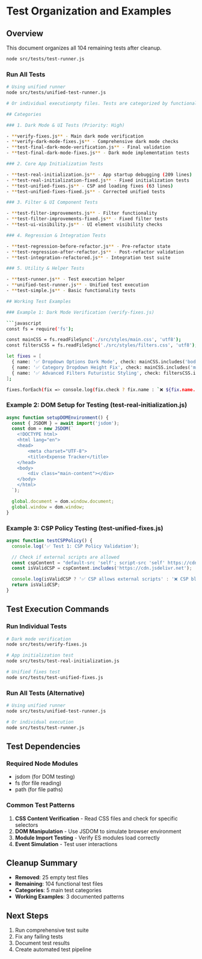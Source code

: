 # Test Organization and Examples

## Overview

This document organizes all 104 remaining tests after cleanup.

```bash
node src/tests/test-runner.js
```

### Run All Tests

```bash
# Using unified runner
node src/tests/unified-test-runner.js

# Or individual executionpty files. Tests are categorized by functionality with working examples.

## Categories

### 1. Dark Mode & UI Tests (Priority: High)

- **verify-fixes.js** - Main dark mode verification
- **verify-dark-mode-fixes.js** - Comprehensive dark mode checks
- **test-final-dark-mode-verification.js** - Final validation
- **test-final-dark-mode-fixes.js** - Dark mode implementation tests

### 2. Core App Initialization Tests

- **test-real-initialization.js** - App startup debugging (209 lines)
- **test-real-initialization-fixed.js** - Fixed initialization tests
- **test-unified-fixes.js** - CSP and loading fixes (63 lines)
- **test-unified-fixes-fixed.js** - Corrected unified tests

### 3. Filter & UI Component Tests

- **test-filter-improvements.js** - Filter functionality
- **test-filter-improvements-fixed.js** - Fixed filter tests
- **test-ui-visibility.js** - UI element visibility checks

### 4. Regression & Integration Tests

- **test-regression-before-refactor.js** - Pre-refactor state
- **test-regression-after-refactor.js** - Post-refactor validation
- **test-integration-refactored.js** - Integration test suite

### 5. Utility & Helper Tests

- **test-runner.js** - Test execution helper
- **unified-test-runner.js** - Unified test execution
- **test-simple.js** - Basic functionality tests

## Working Test Examples

### Example 1: Dark Mode Verification (verify-fixes.js)

```javascript
const fs = require('fs');

const mainCSS = fs.readFileSync('./src/styles/main.css', 'utf8');
const filtersCSS = fs.readFileSync('./src/styles/filters.css', 'utf8');

let fixes = [
  { name: '✅ Dropdown Options Dark Mode', check: mainCSS.includes('body.dark-mode select option') },
  { name: '✅ Category Dropdown Height Fix', check: mainCSS.includes('max-height: none !important') },
  { name: '✅ Advanced Filters Futuristic Styling', check: filtersCSS.includes('body.dark-mode .advanced-filters') }
];

fixes.forEach(fix => console.log(fix.check ? fix.name : `❌ ${fix.name.replace('✅', '')}`));
```

### Example 2: DOM Setup for Testing (test-real-initialization.js)

```javascript
async function setupDOMEnvironment() {
  const { JSDOM } = await import('jsdom');
  const dom = new JSDOM(`
    <!DOCTYPE html>
    <html lang="en">
    <head>
        <meta charset="UTF-8">
        <title>Expense Tracker</title>
    </head>
    <body>
        <div class="main-content"></div>
    </body>
    </html>
  `);

  global.document = dom.window.document;
  global.window = dom.window;
}
```

### Example 3: CSP Policy Testing (test-unified-fixes.js)

```javascript
async function testCSPPolicy() {
  console.log('✅ Test 1: CSP Policy Validation');

  // Check if external scripts are allowed
  const cspContent = "default-src 'self'; script-src 'self' https://cdn.jsdelivr.net";
  const isValidCSP = cspContent.includes('https://cdn.jsdelivr.net');

  console.log(isValidCSP ? '✅ CSP allows external scripts' : '❌ CSP blocks external scripts');
  return isValidCSP;
}
```

## Test Execution Commands

### Run Individual Tests

```bash
# Dark mode verification
node src/tests/verify-fixes.js

# App initialization test
node src/tests/test-real-initialization.js

# Unified fixes test
node src/tests/test-unified-fixes.js
```

### Run All Tests (Alternative)

```bash
# Using unified runner
node src/tests/unified-test-runner.js

# Or individual execution
node src/tests/test-runner.js
```

## Test Dependencies

### Required Node Modules

- jsdom (for DOM testing)
- fs (for file reading)
- path (for file paths)

### Common Test Patterns

1. **CSS Content Verification** - Read CSS files and check for specific selectors
2. **DOM Manipulation** - Use JSDOM to simulate browser environment
3. **Module Import Testing** - Verify ES modules load correctly
4. **Event Simulation** - Test user interactions

## Cleanup Summary

- **Removed**: 25 empty test files
- **Remaining**: 104 functional test files
- **Categories**: 5 main test categories
- **Working Examples**: 3 documented patterns

## Next Steps

1. Run comprehensive test suite
2. Fix any failing tests
3. Document test results
4. Create automated test pipeline
